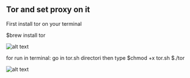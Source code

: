 ## Tor and set proxy on it

First install tor on your terminal

$brew install tor

![alt text](https://github.com/UnknownAMA/tor-mac/blob/master/images/1.jpg?raw=true)

for run in terminal:
go in tor.sh directori then type
$chmod +x tor.sh
$./tor

![alt text](https://github.com/UnknownAMA/tor-mac/blob/master/images/1.jpg?raw=true)
